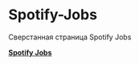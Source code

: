 # Spotify-Jobs


Сверстанная страница Spotify Jobs

**[Spotify Jobs](https://imnotcryingoveryou.github.io/Spotify-Jobs/)**

